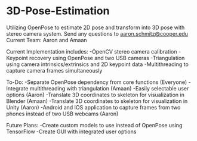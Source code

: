 # 3D-Pose-Estimation
Utilizing OpenPose to estimate 2D pose and transform into 3D pose with stereo camera system. 
Send any questions to aaron.schmitz@cooper.edu
Current Team: Aaron and Amaan

Current Implementation includes:
-OpenCV stereo camera calibration
-Keypoint recovery using OpenPose and two USB cameras
-Triangulation using camera intrinsics/extrinsics and 2D keypoint data
-Multithreading to capture camera frames simultaneously

To-Do:
-Separate OpenPose dependency from core functions (Everyone)
-Integrate multithreading with triangulation (Amaan)
-Easily selectable user options (Aaron)
-Translate 3D coordinates to skeleton for visualization in Blender (Amaan)
-Translate 3D coordinates to skeleton for visualization in Unity (Aaron)
-Android and IOS application to capture frames from two phones instead of two USB webcams (Aaron)

Future Plans:
-Create custom models to use instead of OpenPose using TensorFlow
-Create GUI with integrated user options
